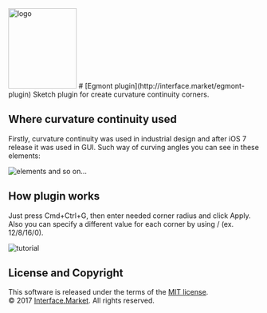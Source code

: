 <img src="https://www.dropbox.com/s/fly8v3yquzbavvy/logo.png?raw=1" width="137" height="161" alt="logo"/>
# [Egmont plugin](http://interface.market/egmont-plugin)
Sketch plugin for create curvature continuity corners.


## Where curvature continuity used
Firstly, curvature continuity was used in industrial design and after iOS 7 release it was used in GUI. Such way of curving angles you can see in these elements:

<img src="https://www.dropbox.com/s/cmwlhdjpu2pctd2/elements.png?raw=1" alt="elements"/>
and so on…


## How plugin works
Just press Cmd+Ctrl+G, then enter needed corner radius and click Apply. Also you can specify a different value for each corner by using / (ex. 12/8/16/0).

<img src="https://www.dropbox.com/s/yl9e9oc2rac0zd2/howWorks.png?raw=1" alt="tutorial"/>


## License and Copyright
This software is released under the terms of the [MIT license](https://github.com/svg/svgo/blob/master/LICENSE).</br>
© 2017 [Interface.Market](http://interface.market). All rights reserved.
